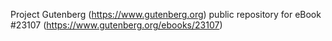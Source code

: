 Project Gutenberg (https://www.gutenberg.org) public repository for eBook #23107 (https://www.gutenberg.org/ebooks/23107)
